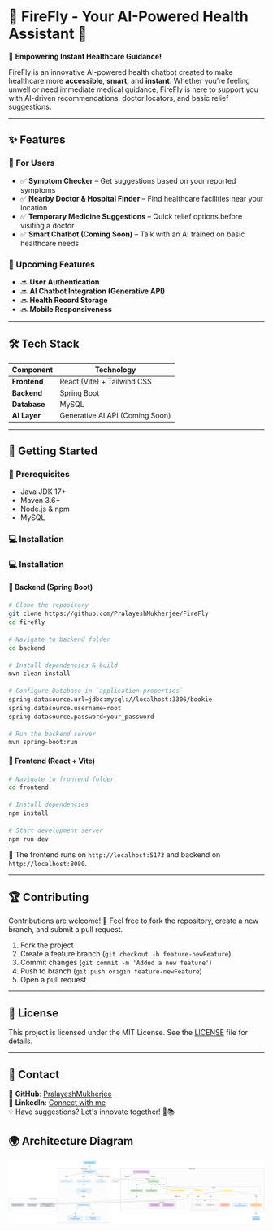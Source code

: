 # 🤖 FireFly - Your AI-Powered Health Assistant 💊

🚀 **Empowering Instant Healthcare Guidance!**

FireFly is an innovative AI-powered health chatbot created to make healthcare more **accessible**, **smart**, and **instant**. Whether you’re feeling unwell or need immediate medical guidance, FireFly is here to support you with AI-driven recommendations, doctor locators, and basic relief suggestions.

---

## ✨ Features

### 🔹 For Users
- ✅ **Symptom Checker** – Get suggestions based on your reported symptoms
- ✅ **Nearby Doctor & Hospital Finder** – Find healthcare facilities near your location
- ✅ **Temporary Medicine Suggestions** – Quick relief options before visiting a doctor
- ✅ **Smart Chatbot (Coming Soon)** – Talk with an AI trained on basic healthcare needs

### 🚀 Upcoming Features
- 🔜 **User Authentication**
- 🔜 **AI Chatbot Integration (Generative API)**
- 🔜 **Health Record Storage**
- 🔜 **Mobile Responsiveness**

---

## 🛠 Tech Stack

| Component     | Technology                |
|---------------|----------------------------|
| **Frontend**  | React (Vite) + Tailwind CSS |
| **Backend**   | Spring Boot                |
| **Database**  | MySQL                      |
| **AI Layer**  | Generative AI API (Coming Soon) |

---

## 🚀 Getting Started

### 🔧 Prerequisites
- Java JDK 17+
- Maven 3.6+
- Node.js & npm
- MySQL

### 💻 Installation

### 💻 Installation

#### 🔹 Backend (Spring Boot)
```bash
# Clone the repository
git clone https://github.com/PralayeshMukherjee/FireFly
cd firefly

# Navigate to backend folder
cd backend

# Install dependencies & build
mvn clean install

# Configure Database in `application.properties`
spring.datasource.url=jdbc:mysql://localhost:3306/bookie
spring.datasource.username=root
spring.datasource.password=your_password

# Run the backend server
mvn spring-boot:run
```

#### 🔹 Frontend (React + Vite)
```bash
# Navigate to frontend folder
cd frontend

# Install dependencies
npm install

# Start development server
npm run dev
```

📌 The frontend runs on `http://localhost:5173` and backend on `http://localhost:8080`.

---

## 🏆 Contributing

Contributions are welcome! 🎉 Feel free to fork the repository, create a new branch, and submit a pull request.

1. Fork the project
2. Create a feature branch (`git checkout -b feature-newFeature`)
3. Commit changes (`git commit -m 'Added a new feature'`)
4. Push to branch (`git push origin feature-newFeature`)
5. Open a pull request

---

## 📝 License
This project is licensed under the MIT License. See the [LICENSE](LICENSE) file for details.

---

## 📩 Contact
🔗 **GitHub**: [PralayeshMukherjee](https://github.com/PralayeshMukherjee)  
🔗 **LinkedIn**: [Connect with me](https://www.linkedin.com/in/pralayesh-mukherjee-756a8b276/)  
💡 Have suggestions? Let's innovate together! 🚀📚

## 🌍 Architecture Diagram

![FireFly Architecture](diagramFirefly.png)
